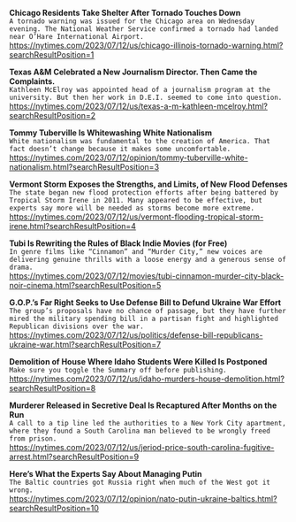 **Chicago Residents Take Shelter After Tornado Touches Down**\
`A tornado warning was issued for the Chicago area on Wednesday evening. The National Weather Service confirmed a tornado had landed near O’Hare International Airport.`\
https://nytimes.com/2023/07/12/us/chicago-illinois-tornado-warning.html?searchResultPosition=1

**Texas A&M Celebrated a New Journalism Director. Then Came the Complaints.**\
`Kathleen McElroy was appointed head of a journalism program at the university. But then her work in D.E.I. seemed to come into question.`\
https://nytimes.com/2023/07/12/us/texas-a-m-kathleen-mcelroy.html?searchResultPosition=2

**Tommy Tuberville Is Whitewashing White Nationalism**\
`White nationalism was fundamental to the creation of America. That fact doesn’t change because it makes some uncomfortable.`\
https://nytimes.com/2023/07/12/opinion/tommy-tuberville-white-nationalism.html?searchResultPosition=3

**Vermont Storm Exposes the Strengths, and Limits, of New Flood Defenses**\
`The state began new flood protection efforts after being battered by Tropical Storm Irene in 2011. Many appeared to be effective, but experts say more will be needed as storms become more extreme.`\
https://nytimes.com/2023/07/12/us/vermont-flooding-tropical-storm-irene.html?searchResultPosition=4

**Tubi Is Rewriting the Rules of Black Indie Movies (for Free)**\
`In genre films like “Cinnamon” and “Murder City,” new voices are delivering genuine thrills with a loose energy and a generous sense of drama.`\
https://nytimes.com/2023/07/12/movies/tubi-cinnamon-murder-city-black-noir-cinema.html?searchResultPosition=5

**G.O.P.’s Far Right Seeks to Use Defense Bill to Defund Ukraine War Effort**\
`The group’s proposals have no chance of passage, but they have further mired the military spending bill in a partisan fight and highlighted Republican divisions over the war.`\
https://nytimes.com/2023/07/12/us/politics/defense-bill-republicans-ukraine-war.html?searchResultPosition=7

**Demolition of House Where Idaho Students Were Killed Is Postponed**\
`Make sure you toggle the Summary off before publishing.`\
https://nytimes.com/2023/07/12/us/idaho-murders-house-demolition.html?searchResultPosition=8

**Murderer Released in Secretive Deal Is Recaptured After Months on the Run**\
`A call to a tip line led the authorities to a New York City apartment, where they found a South Carolina man believed to be wrongly freed from prison.`\
https://nytimes.com/2023/07/12/us/jeriod-price-south-carolina-fugitive-arrest.html?searchResultPosition=9

**Here’s What the Experts Say About Managing Putin**\
`The Baltic countries got Russia right when much of the West got it wrong.`\
https://nytimes.com/2023/07/12/opinion/nato-putin-ukraine-baltics.html?searchResultPosition=10

